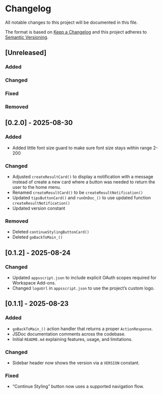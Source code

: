 # Changelog
All notable changes to this project will be documented in this file.

The format is based on [Keep a Changelog] and this project adheres to [Semantic Versioning].

## [Unreleased]
### Added
### Changed
### Fixed
### Removed

## [0.2.0] - 2025-08-30
### Added
- Added little font size guard to make sure font size stays within range 2-200

### Changed
- Adjusted `createResultCard()` to display a notification with a message instead of create a new card where a button was needed to return the user to the home menu.
- Renamed `createResultCard()` to be `createResultNotification()`
- Updated `tipsButtonCard()` and `runOnDoc_()` to use updated function `createResultNotification()`
- Updated version constant

### Removed
- Deleted `continueStylingButtonCard()`
- Deleted `goBackToMain_()`

## [0.1.2] - 2025-08-24
### Changed
- Updated `appsscript.json` to include explicit OAuth scopes required for Workspace Add-ons.
- Changed `logoUrl` in `appsscript.json` to use the project’s custom logo.

## [0.1.1] - 2025-08-23
### Added
- `goBackToMain_()` action handler that returns a proper `ActionResponse`.
- JSDoc documentation comments across the codebase.
- Initial `README.md` explaining features, usage, and limitations.

### Changed
- Sidebar header now shows the version via a `VERSION` constant.

### Fixed
- “Continue Styling” button now uses a supported navigation flow.

[Keep a Changelog]: https://keepachangelog.com/en/1.1.0/
[Semantic Versioning]: https://semver.org/spec/v2.0.0.html
